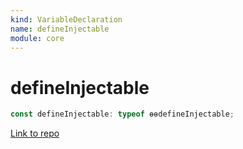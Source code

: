 ```yaml
---
kind: VariableDeclaration
name: defineInjectable
module: core
---
```


# defineInjectable

```ts
const defineInjectable: typeof ɵɵdefineInjectable;
```

[Link to repo](https://github.com/timdeschryver/angular/blob/master/packages/core/src/di/interface/defs.ts#L158-L158)
